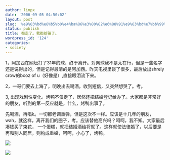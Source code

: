 ```yaml
---
author: linpx
date: '2006-09-05 04:50:02'
layout: post
slug: '%e9%83%bd%e8%b5%b0%e4%ba%86%e3%80%82%e6%88%91%e9%83%bd%e7%bb%99%e9%aa%97%e4%ba%86%e3%80%82'
status: publish
title: 都走了。我都给骗了。
wordpress_id: '124'
categories:
- society
---
```


1，阿加西在网坛打了31年的球，终于离开。对网球我不是太在行，但是一些名字还是说得出的，但是记得最清的是阿加西。昨天电视里谈了很多，最后放出shrely
crow的bcoz of u（好像是）,直接眼泪流下来。

2，一哥们要去上海了，明晚出去喝酒。收到短信，又突然想哭了。考。

3, 出现戏剧性变化。烤鸭不仅走了，居然还把结婚登记给办了。大家都是非常好的朋友，听到的第一反应就是，什么，烤鸭出事了。

先喝酒，再唱k。一切都老调重弹，但是这次不一样。应该是十几年的朋友，wah，就这样，离开我们的圈子，考。应该替他高兴吗？呵呵，我不知。大家最后凑钱买了束花，
一个蛋糕，就把结婚酒给将就了。这样就使法律婚了，以后要是再和别人同居，则构成重婚，呵呵，小心了，烤鸭。

  

![](http://static.flickr.com/80/236115258_c489427e7d.jpg?v=0)

  

![](http://static.flickr.com/89/236114019_1b3cde6c43.jpg?v=0)

  

  


